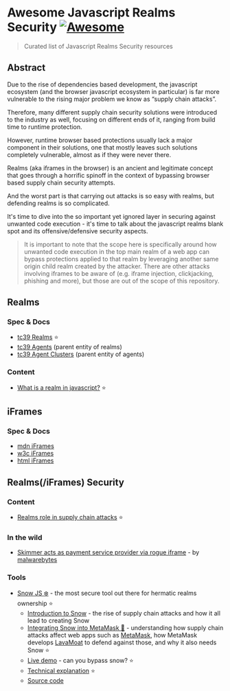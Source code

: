# Awesome Javascript Realms Security [![Awesome](https://cdn.rawgit.com/sindresorhus/awesome/d7305f38d29fed78fa85652e3a63e154dd8e8829/media/badge.svg)]()

> Curated list of Javascript Realms Security resources

## Abstract

Due to the rise of dependencies based development, the javascript ecosystem (and the browser javascript ecosystem in particular) is far more vulnerable to the rising major problem we know as “supply chain attacks”.

Therefore, many different supply chain security solutions were introduced to the industry as well, focusing on different ends of it, ranging from build time to runtime protection.

However, runtime browser based protections usually lack a major component in their solutions, one that mostly leaves such solutions completely vulnerable, almost as if they were never there.

Realms (aka iframes in the browser) is an ancient and legitimate concept that goes through a horrific spinoff in the context of bypassing browser based supply chain security attempts.

And the worst part is that carrying out attacks is so easy with realms, but defending realms is so complicated.

It's time to dive into the so important yet ignored layer in securing against unwanted code execution - it's time to talk about the javascript realms blank spot and its offensive/defensive security aspects.

> It is important to note that the scope here is specifically around how unwanted code execution in the top main realm of a web app can bypass protections applied to that realm by leveraging another same origin child realm created by the attacker. There are other attacks involving iframes to be aware of (e.g. iframe injection, clickjacking, phishing and more), but those are out of the scope of this repository.

## Realms

### Spec & Docs

* [tc39 Realms](https://tc39.es/ecma262/#sec-code-realms) ⭐️
 * [tc39 Agents](https://tc39.es/ecma262/#sec-agents) (parent entity of realms)
 * [tc39 Agent Clusters](https://tc39.es/ecma262/#sec-agent-clusters) (parent entity of agents)

### Content

* [What is a realm in javascript?](https://weizman.github.io/page-what-is-a-realm-in-js/) ⭐️

## iFrames

### Spec & Docs

* [mdn iFrames](https://developer.mozilla.org/en-US/docs/Web/HTML/Element/iframe)
* [w3c iFrames](https://www.w3.org/TR/2011/WD-html5-20110525/the-iframe-element.html#the-iframe-element)
* [html iFrames](https://html.spec.whatwg.org/multipage/iframe-embed-object.html#the-iframe-element)

## Realms(/iFrames) Security

### Content

* [Realms role in supply chain attacks](https://twitter.com/WeizmanGal/status/1576942106156810240) ⭐️

### In the wild

* [Skimmer acts as payment service provider via rogue iframe](https://www.malwarebytes.com/blog/news/2019/05/skimmer-acts-as-payment-service-provider-via-rogue-iframe) - by [malwarebytes](https://malwarebytes.com)

### Tools

* [Snow JS ❄️](https://github.com/lavamoat/snow) - the most secure tool out there for hermatic realms ownership ⭐️
  * [Introduction to Snow](https://github.com/lavamoat/snow/wiki/Introducing-Snow) - the rise of supply chain attacks and how it all lead to creating Snow
  * [Integrating Snow into MetaMask 🦊](https://weizman.github.io/page-snow-into-metamask/) - understanding how supply chain attacks affect web apps such as [MetaMask](https://github.com/metamask), how MetaMask develops [LavaMoat](https://github.com/lavamoat) to defend against those, and why it also needs Snow ⭐️
  * [Live demo](https://lavamoat.github.io/snow/demo/) - can you bypass snow? ⭐️
  * [Technical explanation](https://github.com/lavamoat/snow/wiki/Introducing-Snow#why-snow-solves-a-non-trivial-problem) ⭐️
  * [Source code](https://github.com/lavamoat/snow)
